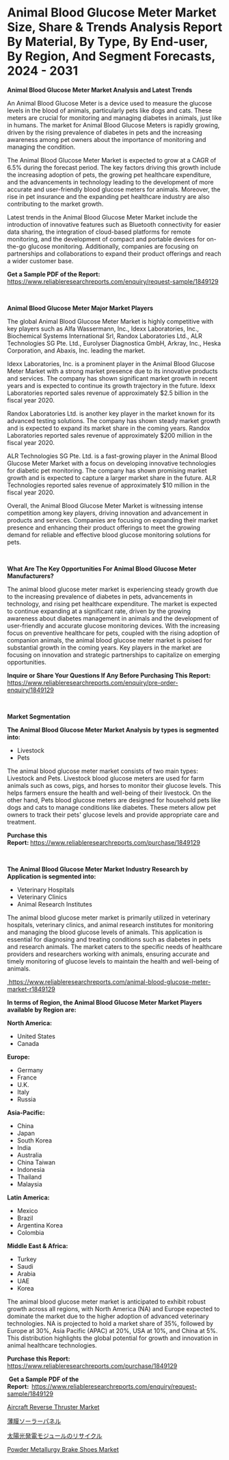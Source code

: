 <p><h1>Animal Blood Glucose Meter Market Size, Share & Trends Analysis Report By Material, By Type, By End-user, By Region, And Segment Forecasts, 2024 - 2031</h1></p><p><strong>Animal Blood Glucose Meter Market Analysis and Latest Trends</strong></p>
<p><p>An Animal Blood Glucose Meter is a device used to measure the glucose levels in the blood of animals, particularly pets like dogs and cats. These meters are crucial for monitoring and managing diabetes in animals, just like in humans. The market for Animal Blood Glucose Meters is rapidly growing, driven by the rising prevalence of diabetes in pets and the increasing awareness among pet owners about the importance of monitoring and managing the condition.</p><p>The Animal Blood Glucose Meter Market is expected to grow at a CAGR of 6.5% during the forecast period. The key factors driving this growth include the increasing adoption of pets, the growing pet healthcare expenditure, and the advancements in technology leading to the development of more accurate and user-friendly blood glucose meters for animals. Moreover, the rise in pet insurance and the expanding pet healthcare industry are also contributing to the market growth.</p><p>Latest trends in the Animal Blood Glucose Meter Market include the introduction of innovative features such as Bluetooth connectivity for easier data sharing, the integration of cloud-based platforms for remote monitoring, and the development of compact and portable devices for on-the-go glucose monitoring. Additionally, companies are focusing on partnerships and collaborations to expand their product offerings and reach a wider customer base.</p></p>
<p><strong>Get a Sample PDF of the Report:&nbsp;</strong> <a href="https://www.reliableresearchreports.com/enquiry/request-sample/1849129">https://www.reliableresearchreports.com/enquiry/request-sample/1849129</a></p>
<p>&nbsp;</p>
<p><strong>Animal Blood Glucose Meter Major Market Players</strong></p>
<p><p>The global Animal Blood Glucose Meter Market is highly competitive with key players such as Alfa Wassermann, Inc., Idexx Laboratories, Inc., Biochemical Systems International Srl, Randox Laboratories Ltd., ALR Technologies SG Pte. Ltd., Eurolyser Diagnostica GmbH, Arkray, Inc., Heska Corporation, and Abaxis, Inc. leading the market.</p><p>Idexx Laboratories, Inc. is a prominent player in the Animal Blood Glucose Meter Market with a strong market presence due to its innovative products and services. The company has shown significant market growth in recent years and is expected to continue its growth trajectory in the future. Idexx Laboratories reported sales revenue of approximately $2.5 billion in the fiscal year 2020.</p><p>Randox Laboratories Ltd. is another key player in the market known for its advanced testing solutions. The company has shown steady market growth and is expected to expand its market share in the coming years. Randox Laboratories reported sales revenue of approximately $200 million in the fiscal year 2020.</p><p>ALR Technologies SG Pte. Ltd. is a fast-growing player in the Animal Blood Glucose Meter Market with a focus on developing innovative technologies for diabetic pet monitoring. The company has shown promising market growth and is expected to capture a larger market share in the future. ALR Technologies reported sales revenue of approximately $10 million in the fiscal year 2020.</p><p>Overall, the Animal Blood Glucose Meter Market is witnessing intense competition among key players, driving innovation and advancement in products and services. Companies are focusing on expanding their market presence and enhancing their product offerings to meet the growing demand for reliable and effective blood glucose monitoring solutions for pets.</p></p>
<p>&nbsp;</p>
<p><strong>What Are The Key Opportunities For Animal Blood Glucose Meter Manufacturers?</strong></p>
<p><p>The animal blood glucose meter market is experiencing steady growth due to the increasing prevalence of diabetes in pets, advancements in technology, and rising pet healthcare expenditure. The market is expected to continue expanding at a significant rate, driven by the growing awareness about diabetes management in animals and the development of user-friendly and accurate glucose monitoring devices. With the increasing focus on preventive healthcare for pets, coupled with the rising adoption of companion animals, the animal blood glucose meter market is poised for substantial growth in the coming years. Key players in the market are focusing on innovation and strategic partnerships to capitalize on emerging opportunities.</p></p>
<p><strong>Inquire or Share Your Questions If Any Before Purchasing This Report:</strong> <a href="https://www.reliableresearchreports.com/enquiry/pre-order-enquiry/1849129">https://www.reliableresearchreports.com/enquiry/pre-order-enquiry/1849129</a></p>
<p>&nbsp;</p>
<p><strong>Market Segmentation</strong></p>
<p><strong>The Animal Blood Glucose Meter Market Analysis by types is segmented into:</strong></p>
<p><ul><li>Livestock</li><li>Pets</li></ul></p>
<p><p>The animal blood glucose meter market consists of two main types: Livestock and Pets. Livestock blood glucose meters are used for farm animals such as cows, pigs, and horses to monitor their glucose levels. This helps farmers ensure the health and well-being of their livestock. On the other hand, Pets blood glucose meters are designed for household pets like dogs and cats to manage conditions like diabetes. These meters allow pet owners to track their pets' glucose levels and provide appropriate care and treatment.</p></p>
<p><strong>Purchase this Report:&nbsp;</strong><a href="https://www.reliableresearchreports.com/purchase/1849129">https://www.reliableresearchreports.com/purchase/1849129</a></p>
<p>&nbsp;</p>
<p><strong>The Animal Blood Glucose Meter Market Industry Research by Application is segmented into:</strong></p>
<p><ul><li>Veterinary Hospitals</li><li>Veterinary Clinics</li><li>Animal Research Institutes</li></ul></p>
<p><p>The animal blood glucose meter market is primarily utilized in veterinary hospitals, veterinary clinics, and animal research institutes for monitoring and managing the blood glucose levels of animals. This application is essential for diagnosing and treating conditions such as diabetes in pets and research animals. The market caters to the specific needs of healthcare providers and researchers working with animals, ensuring accurate and timely monitoring of glucose levels to maintain the health and well-being of animals.</p></p>
<p><a href="https://www.reliableresearchreports.com/animal-blood-glucose-meter-market-r1849129">&nbsp;https://www.reliableresearchreports.com/animal-blood-glucose-meter-market-r1849129</a></p>
<p><strong>In terms of Region, the Animal Blood Glucose Meter Market Players available by Region are:</strong></p>
<p>
    <p> <strong> North America: </strong>
        <ul>
            <li>United States</li>
            <li>Canada</li>
        </ul>
        </p> 
    <p> <strong> Europe: </strong>
        <ul>
            <li>Germany</li>
            <li>France</li>
            <li>U.K.</li>
            <li>Italy</li>
            <li>Russia</li>
        </ul>
        </p> 
    <p> <strong> Asia-Pacific: </strong>
        <ul>
            <li>China</li>
            <li>Japan</li>
            <li>South Korea</li>
            <li>India</li>
            <li>Australia</li>
            <li>China Taiwan</li>
            <li>Indonesia</li>
            <li>Thailand</li>
            <li>Malaysia</li>
        </ul>
        </p> 
    <p> <strong> Latin America: </strong>
        <ul>
            <li>Mexico</li>
            <li>Brazil</li>
            <li>Argentina Korea</li>
            <li>Colombia</li>
        </ul>
        </p> 
    <p> <strong> Middle East & Africa: </strong>
        <ul>
            <li>Turkey</li>
            <li>Saudi</li>
            <li>Arabia</li>
            <li>UAE</li>
            <li>Korea</li>
        </ul>
    </p>
    </p>
<p><p>The animal blood glucose meter market is anticipated to exhibit robust growth across all regions, with North America (NA) and Europe expected to dominate the market due to the higher adoption of advanced veterinary technologies. NA is projected to hold a market share of 35%, followed by Europe at 30%, Asia Pacific (APAC) at 20%, USA at 10%, and China at 5%. This distribution highlights the global potential for growth and innovation in animal healthcare technologies.</p></p>
<p><strong>Purchase this Report: </strong><a href="https://www.reliableresearchreports.com/purchase/1849129">https://www.reliableresearchreports.com/purchase/1849129</a></p>
<p>&nbsp;<strong>Get a Sample PDF of the Report:&nbsp;&nbsp;</strong><a href="https://www.reliableresearchreports.com/enquiry/request-sample/1849129">https://www.reliableresearchreports.com/enquiry/request-sample/1849129</a></p>
<p><strong></strong></p>
<p><p><a href="https://github.com/setiawananhar13/Market-Research-Report-List-1/blob/main/aircraft-reverse-thruster-market.md">Aircraft Reverse Thruster Market</a></p><p><a href="https://github.com/MacyOrn/Market-Research-Report-List-1/blob/main/3769983168634.md">薄膜ソーラーパネル</a></p><p><a href="https://github.com/charm854/Market-Research-Report-List-2/blob/main/1781286168633.md">太陽光発電モジュールのリサイクル</a></p><p><a href="https://github.com/sahltyb2/Market-Research-Report-List-1/blob/main/powder-metallurgy-brake-shoes-market.md">Powder Metallurgy Brake Shoes Market</a></p></p>